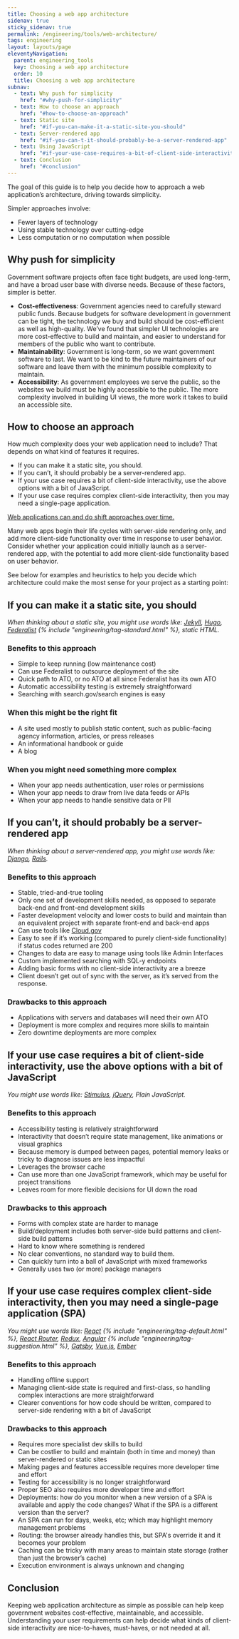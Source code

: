 ```yaml
---
title: Choosing a web app architecture
sidenav: true
sticky_sidenav: true
permalink: /engineering/tools/web-architecture/
tags: engineering
layout: layouts/page
eleventyNavigation:
  parent: engineering_tools
  key: Choosing a web app architecture
  order: 10
  title: Choosing a web app architecture
subnav:
  - text: Why push for simplicity
    href: "#why-push-for-simplicity"
  - text: How to choose an approach
    href: "#how-to-choose-an-approach"
  - text: Static site
    href: "#if-you-can-make-it-a-static-site-you-should"
  - text: Server-rendered app
    href: "#if-you-can-t-it-should-probably-be-a-server-rendered-app"
  - text: Using JavaScript
    href: "#if-your-use-case-requires-a-bit-of-client-side-interactivity-use-the-above-options-with-a-bit-of-javascript"
  - text: Conclusion
    href: "#conclusion"
---
```

The goal of this guide is to help you decide how to approach a web application’s architecture, driving towards simplicity.

Simpler approaches involve:

- Fewer layers of technology
- Using stable technology over cutting-edge
- Less computation or no computation when possible

## Why push for simplicity
Government software projects often face tight budgets, are used long-term, and have a broad user base with diverse needs. Because of these factors, simpler is better.

- **Cost-effectiveness**: Government agencies need to carefully steward public funds. Because budgets for software development in government can be tight, the technology we buy and build should be cost-efficient as well as high-quality. We’ve found that simpler UI technologies are more cost-effective to build and maintain, and easier to understand for members of the public who want to contribute.
- **Maintainability**: Government is long-term, so we want government software to last. We want to be kind to the future maintainers of our software and leave them with the minimum possible complexity to maintain.
- **Accessibility**: As government employees we serve the public, so the websites we build must be highly accessible to the public. The more complexity involved in building UI views, the more work it takes to build an accessible site.

## How to choose an approach
How much complexity does your web application need to include? That depends on what kind of features it requires.

- If you can make it a static site, you should.
- If you can’t, it should probably be a server-rendered app.
- If your use case requires a bit of client-side interactivity, use the above options with a bit of JavaScript.
- If your use case requires complex client-side interactivity, then you may need a single-page application.

<ins>Web applications can and do shift approaches over time.</ins>

Many web apps begin their life cycles with server-side rendering only, and add more client-side functionality over time in response to user behavior. Consider whether your application could initially launch as a server-rendered app, with the potential to add more client-side functionality based on user behavior.

See below for examples and heuristics to help you decide which architecture could make the most sense for your project as a starting point:

## If you can make it a static site, you should
_When thinking about a static site, you might use words like: [Jekyll](https://jekyllrb.com), [Hugo](https://gohugo.io), [Federalist](https://federalist.18f.gov) {% include "engineering/tag-standard.html" %}, static HTML._

### Benefits to this approach
- Simple to keep running (low maintenance cost)
- Can use Federalist to outsource deployment of the site
- Quick path to ATO, or no ATO at all since Federalist has its own ATO
- Automatic accessibility testing is extremely straightforward
- Searching with search.gov/search engines is easy

### When this might be the right fit
- A site used mostly to publish static content, such as public-facing agency information, articles, or press releases
- An informational handbook or guide
- A blog

### When you might need something more complex
- When your app needs authentication, user roles or permissions
- When your app needs to draw from live data feeds or APIs
- When your app needs to handle sensitive data or PII

## If you can’t, it should probably be a server-rendered app
_When thinking about a server-rendered app, you might use words like: [Django](https://www.djangoproject.com/), [Rails](https://rubyonrails.org/)._

### Benefits to this approach
- Stable, tried-and-true tooling
- Only one set of development skills needed, as opposed to separate back-end and front-end development skills
- Faster development velocity and lower costs to build and maintain than an equivalent project with separate front-end and back-end apps
- Can use tools like [Cloud.gov](https://cloud.gov)
- Easy to see if it’s working (compared to purely client-side functionality) if status codes returned are 200
- Changes to data are easy to manage using tools like Admin Interfaces
- Custom implemented searching with SQL-y endpoints
- Adding basic forms with no client-side interactivity are a breeze
- Client doesn’t get out of sync with the server, as it’s served from the response.

### Drawbacks to this approach
- Applications with servers and databases will need their own ATO
- Deployment is more complex and requires more skills to maintain
- Zero downtime deployments are more complex

## If your use case requires a bit of client-side interactivity, use the above options with a bit of JavaScript
_You might use words like: [Stimulus](https://stimulus.hotwire.dev), [jQuery](https://jquery.com), Plain JavaScript._

### Benefits to this approach
- Accessibility testing is relatively straightforward
- Interactivity that doesn’t require state management, like animations or visual graphics
- Because memory is dumped between pages, potential memory leaks or tricky to diagnose issues are less impactful
- Leverages the browser cache
- Can use more than one JavaScript framework, which may be useful for project transitions
- Leaves room for more flexible decisions for UI down the road

### Drawbacks to this approach
- Forms with complex state are harder to manage
- Build/deployment includes both server-side build patterns and client-side build patterns
- Hard to know where something is rendered
- No clear conventions, no standard way to build them.
- Can quickly turn into a ball of JavaScript with mixed frameworks
- Generally uses two (or more) package managers

## If your use case requires complex client-side interactivity, then you may need a single-page application (SPA)
_You might use words like: [React](https://engineering.18f.gov/javascript/frameworks/#react) {% include "engineering/tag-default.html" %}, [React Router](https://reactrouter.com), [Redux](https://redux.js.org), [Angular](https://engineering.18f.gov/javascript/frameworks/#angular) {% include "engineering/tag-suggestion.html" %}, [Gatsby](https://www.gatsbyjs.com), [Vue.js](https://vuejs.org), [Ember](https://emberjs.com)_

### Benefits to this approach
- Handling offline support
- Managing client-side state is required and first-class, so handling complex interactions are more straightforward
- Clearer conventions for how code should be written, compared to server-side rendering with a bit of JavaScript

### Drawbacks to this approach
- Requires more specialist dev skills to build
- Can be costlier to build and maintain (both in time and money) than server-rendered or static sites
- Making pages and features accessible requires more developer time and effort
- Testing for accessibility is no longer straightforward
- Proper SEO also requires more developer time and effort
- Deployments: how do you monitor when a new version of a SPA is available and apply the code changes? What if the SPA is a different version than the server?
- An SPA can run for days, weeks, etc; which may highlight memory management problems
- Routing: the browser already handles this, but SPA's override it and it becomes your problem
- Caching can be tricky with many areas to maintain state storage (rather than just the browser’s cache)
- Execution environment is always unknown and changing

## Conclusion
Keeping web application architecture as simple as possible can help keep government websites cost-effective, maintainable, and accessible. Understanding your user requirements can help decide what kinds of client-side interactivity are nice-to-haves, must-haves, or not needed at all.
